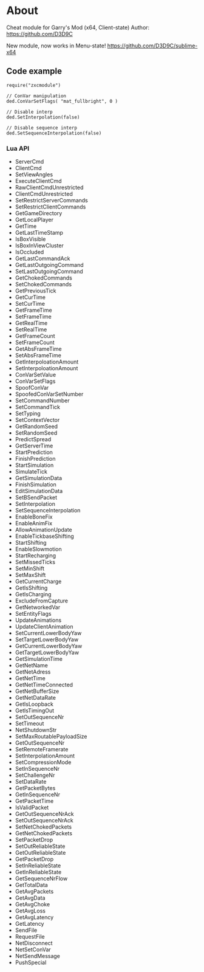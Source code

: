 # About
Cheat module for Garry's Mod (x64, Client-state)
Author: https://github.com/D3D9C

New module, now works in Menu-state!
https://github.com/D3D9C/sublime-x64

## Code example
```
require("zxcmodule")

// ConVar manipulation
ded.ConVarSetFlags( "mat_fullbright", 0 )

// Disable interp
ded.SetInterpolation(false)

// Disable sequence interp
ded.SetSequenceInterpolation(false)
```

### Lua API
- ServerCmd
- ClientCmd
- SetViewAngles
- ExecuteClientCmd
- RawClientCmdUnrestricted
- ClientCmdUnrestricted
- SetRestrictServerCommands
- SetRestrictClientCommands
- GetGameDirectory
- GetLocalPlayer
- GetTime
- GetLastTimeStamp
- IsBoxVisible
- IsBoxInViewCluster
- IsOccluded
- GetLastCommandAck
- GetLastOutgoingCommand
- SetLastOutgoingCommand
- GetChokedCommands
- SetChokedCommands
- GetPreviousTick
- GetCurTime
- SetCurTime
- GetFrameTime
- SetFrameTime
- GetRealTime
- SetRealTime
- GetFrameCount
- SetFrameCount
- GetAbsFrameTime
- SetAbsFrameTime
- GetInterpoloationAmount
- SetInterpoloationAmount
- ConVarSetValue
- ConVarSetFlags
- SpoofConVar
- SpoofedConVarSetNumber
- SetCommandNumber
- SetCommandTick
- SetTyping
- SetContextVector
- GetRandomSeed
- SetRandomSeed
- PredictSpread
- GetServerTime
- StartPrediction
- FinishPrediction
- StartSimulation
- SimulateTick
- GetSimulationData
- FinishSimulation
- EditSimulationData
- SetBSendPacket
- SetInterpolation
- SetSequenceInterpolation
- EnableBoneFix
- EnableAnimFix
- AllowAnimationUpdate
- EnableTickbaseShifting
- StartShifting
- EnableSlowmotion
- StartRecharging
- SetMissedTicks
- SetMinShift
- SetMaxShift
- GetCurrentCharge
- GetIsShifting
- GetIsCharging
- ExcludeFromCapture
- GetNetworkedVar
- SetEntityFlags
- UpdateAnimations
- UpdateClientAnimation
- SetCurrentLowerBodyYaw
- SetTargetLowerBodyYaw
- GetCurrentLowerBodyYaw
- GetTargetLowerBodyYaw
- GetSimulationTime
- GetNetName
- GetNetAdress
- GetNetTime
- GetNetTimeConnected
- GetNetBufferSize
- GetNetDataRate
- GetIsLoopback
- GetIsTimingOut
- SetOutSequenceNr
- SetTimeout
- NetShutdownStr
- SetMaxRoutablePayloadSize
- GetOutSequenceNr
- SetRemoteFramerate
- SetInterpolationAmount
- SetCompressionMode
- SetInSequenceNr
- SetChallengeNr
- SetDataRate
- GetPacketBytes
- GetInSequenceNr
- GetPacketTime
- IsValidPacket
- GetOutSequenceNrAck
- SetOutSequenceNrAck
- SetNetChokedPackets
- GetNetChokedPackets
- SetPacketDrop
- SetOutReliableState
- GetOutReliableState
- GetPacketDrop
- SetInReliableState
- GetInReliableState
- GetSequenceNrFlow
- GetTotalData
- GetAvgPackets
- GetAvgData
- GetAvgChoke
- GetAvgLoss
- GetAvgLatency
- GetLatency
- SendFile
- RequestFile
- NetDisconnect
- NetSetConVar
- NetSendMessage
- PushSpecial
